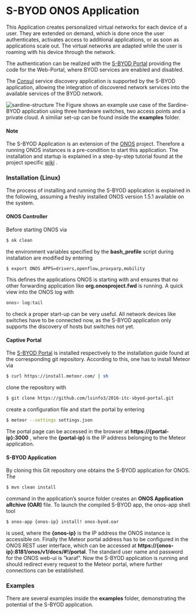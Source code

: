 # S-BYOD ONOS Application
This Application creates personalized virtual networks for each device of a user.
They are extended on demand, which is done once the user authenticates, activates
access to additional applications, or as soon as applications scale out.
The virtual networks are adapted while the user is roaming with his device through the network.

The authentication can be realized with the [S-BYOD Portal] providing the code for
the Web-Portal, where BYOD services are enabled and disabled.

The [Consul] service discovery application is supported by the S-BYOD application,
allowing the integration of discovered network services into the available services
of the BYOD network.

![sardine-structure](https://cloud.githubusercontent.com/assets/19173704/18344545/17737cec-75b8-11e6-8e27-ff8129a30284.png)
The Figure shows an example use case of the Sardine-BYOD application using three hardware switches, two access points and a private cloud. A similiar set-up can be found inside the **examples** folder.

#### Note
The S-BYOD Application is an extension of the [ONOS] project.
Therefore a running ONOS instances is a pre-condition to start this application.
The installation and startup is explained in a step-by-step tutorial found at
the project specific [wiki](https://wiki.onosproject.org/display/ONOS/Installing+and+Running+ONOS) .

### Installation (Linux)

The process of installing and running the S-BYOD application is explained in the following,
assuming a freshly installed ONOS version 1.5.1 available on the system.

#### ONOS Controller
Before starting ONOS via
```sh
$ ok clean
```
the environment variables specified by the
**bash_profile** script during installation are modified by entering
```sh
$ export ONOS APPS=drivers,openflow,proxyarp,mobility
```
This defines the applications ONOS is starting with and ensures that no other 
forwarding application like **org.onosproject.fwd** is running. A quick view into the ONOS
log with
```sh
onos> log:tail
```
to check a proper start-up can be very useful. All network
devices like switches have to be connected now, as the S-BYOD application only
supports the discovery of hosts but switches not yet.

#### Captive Portal
The [S-BYOD Portal] is installed respectively to the installation guide found at the corresponding
git repository. According to this, one has to install Meteor via
```sh
$ curl https://install.meteor.com/ | sh
```
clone the repository with
```sh
$ git clone https://github.com/lsinfo3/2016-itc-sbyod-portal.git
```
create a configuration file and start the portal by entering
```sh
$ meteor --settings settings.json
```
The portal page can be accessed in the browser at **https://{portal-ip}:3000** , where
the **{portal-ip}** is the IP address belonging to the Meteor application.

#### S-BYOD Application
By cloning this Git repository one obtains the S-BYOD application for ONOS. The
```sh
$ mvn clean install
```
command in the application’s source folder creates an **ONOS Application aRchive
(OAR)** file. To launch the compiled S-BYOD app, the onos-app shell tool
```sh
$ onos-app {onos-ip} install! onos-byod.oar
```
is used, where the **{onos-ip}** is the IP address the ONOS instance is accessible on.
Finally the Meteor portal address has to be configured in the ONOS REST user
interface, which can be accessed at **https://{onos-ip}:8181/onos/v1/docs/#!/portal**.
The standard user name and password for the ONOS web-ui is ”karaf”. Now the
S-BYOD application is running and should redirect every request to the Meteor
portal, where further connections can be established.

### Examples
There are several examples inside the **examples** folder, demonstrating the potential
of the S-BYOD application.

[ONOS]: <http://onosproject.org/>
[S-BYOD Portal]: <https://github.com/lsinfo3/2016-itc-sbyod-portal>
[Consul]: <https://www.consul.io/>
